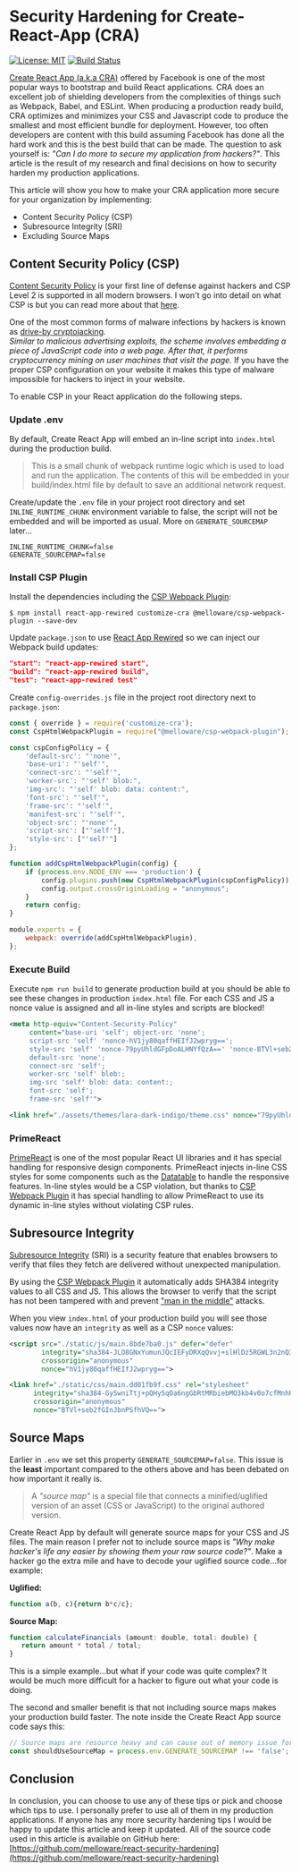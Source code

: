 # Security Hardening for Create-React-App (CRA)

[![License: MIT](https://img.shields.io/badge/License-MIT-yellow.svg)](https://opensource.org/licenses/MIT)
[![Build Status](https://github.com/melloware/react-security-hardening/actions/workflows/build.yml/badge.svg)](https://github.com/melloware/react-security-hardening/actions/workflows/build.yml)

[Create React App (a.k.a CRA)](https://create-react-app.dev/) offered by Facebook is one of the most popular ways to bootstrap and build React applications.  CRA does an 
excellent job of shielding developers from the complexities of things such as Webpack, Babel, and ESLint.  When producing a production ready
build, CRA optimizes and minimizes your CSS and Javascript code to produce the smallest and most efficient bundle for deployment.  However,
too often developers are content with this build assuming Facebook has done all the hard work and this is the best build that can be made.
The question to ask yourself is: _"Can I do more to secure my application from hackers?"_.  This article is the result of my research and final decisions
on how to security harden my production applications.

This article will show you how to make your CRA application more secure for your organization by implementing:
- Content Security Policy (CSP)
- Subresource Integrity (SRI)
- Excluding Source Maps

## Content Security Policy (CSP)

[Content Security Policy](https://developers.google.com/web/fundamentals/security/csp/) is your first line of defense against hackers and CSP Level 2 is supported in all modern browsers.
I won't go into detail on what CSP is but you can read more about that [here](https://developers.google.com/web/fundamentals/security/csp/).  

One of the most common forms of malware infections by hackers is known as [drive-by cryptojacking](https://www.malwarebytes.com/cryptojacking).  
_Similar to malicious advertising exploits, the scheme involves embedding a piece of JavaScript code into a web page. After that, it performs cryptocurrency mining on user machines that visit the page._
If you have the proper CSP configuration on your website it makes this type of malware impossible for hackers to inject in your website.  

To enable CSP in your React application do the following steps.

### Update .env

By default, Create React App will embed an in-line script into `index.html` during the production build.

> This is a small chunk of webpack runtime logic which is used to load and run the application. The contents of this will be embedded in your build/index.html file by default to save an additional network request.

Create/update the `.env` file in your project root directory and set `INLINE_RUNTIME_CHUNK` environment variable to false, the script will not be embedded and will be imported as usual. More on `GENERATE_SOURCEMAP` later...

```properties
INLINE_RUNTIME_CHUNK=false
GENERATE_SOURCEMAP=false
```

### Install CSP Plugin

Install the dependencies including the [CSP Webpack Plugin](https://github.com/melloware/csp-webpack-plugin):

```shell
$ npm install react-app-rewired customize-cra @melloware/csp-webpack-plugin --save-dev
```

Update `package.json` to use [React App Rewired](https://github.com/timarney/react-app-rewired) so we can inject our Webpack build updates:

```json
"start": "react-app-rewired start",
"build": "react-app-rewired build",
"test": "react-app-rewired test"
```

Create `config-overrides.js` file in the project root directory next to `package.json`:

```javascript
const { override } = require('customize-cra');
const CspHtmlWebpackPlugin = require("@melloware/csp-webpack-plugin");

const cspConfigPolicy = {
    'default-src': "'none'",
    'base-uri': "'self'",
    'connect-src': "'self'",
    'worker-src': "'self' blob:",
    'img-src': "'self' blob: data: content:",
    'font-src': "'self'",
    'frame-src': "'self'",
    'manifest-src': "'self'",
    'object-src': "'none'",
    'script-src': ["'self'"],
    'style-src': ["'self'"]
};

function addCspHtmlWebpackPlugin(config) {
    if (process.env.NODE_ENV === 'production') {
        config.plugins.push(new CspHtmlWebpackPlugin(cspConfigPolicy));
        config.output.crossOriginLoading = "anonymous";
    }
    return config;
}

module.exports = {
    webpack: override(addCspHtmlWebpackPlugin),
};
```

### Execute Build
Execute `npm run build` to generate production build at you should be able to see these changes in production `index.html` file.
For each CSS and JS a nonce value is assigned and all in-line styles and scripts are blocked!

```xml
<meta http-equiv="Content-Security-Policy" 
     content="base-uri 'self'; object-src 'none'; 
     script-src 'self' 'nonce-hV1jy80qaffHEIfJ2wpryg=='; 
     style-src 'self' 'nonce-79pyUhldGFpDoALHNYfQzA==' 'nonce-BTVl+seb2fGInJbnPSfhVQ==' 'nonce-4kArpnz/wuhrQYZxqAJFqA=='; 
     default-src 'none'; 
     connect-src 'self'; 
     worker-src 'self' blob:; 
     img-src 'self' blob: data: content:; 
     font-src 'self'; 
     frame-src 'self'">

<link href="./assets/themes/lara-dark-indigo/theme.css" nonce="79pyUhldGFpDoALHNYfQzA==" rel="stylesheet">
```

### PrimeReact

[PrimeReact](https://www.primefaces.org/primereact/) is one of the most popular React UI libraries and it has special handling for 
responsive design components.  PrimeReact injects in-line CSS styles for some components such as the [Datatable](https://primefaces.org/primereact/datatable/responsive/) to 
handle the responsive features. In-line styles would be a CSP violation, but thanks to [CSP Webpack Plugin](https://github.com/melloware/csp-webpack-plugin) 
it has special handling to allow PrimeReact to use its dynamic in-line styles without violating CSP rules.

## Subresource Integrity

[Subresource Integrity](http://www.w3.org/TR/SRI/) (SRI) is a security feature that enables browsers to verify that files they fetch are delivered without unexpected manipulation.

By using the [CSP Webpack Plugin](https://github.com/melloware/csp-webpack-plugin) it automatically adds SHA384 integrity values to all CSS and JS.  This allows the
browser to verify that the script has not been tampered with and prevent ["man in the middle"](https://en.wikipedia.org/wiki/Man-in-the-middle_attack) attacks.  

When you view `index.html` of your production build you will see those values now have an `integrity` as well as a CSP `nonce` values:

```xml
<script src="./static/js/main.8bde7ba0.js" defer="defer" 
        integrity="sha384-JLO8GNxYumunJQcIEFyDRXqQvvj+slHlDz5RGWL3n2nQ3fZoxx8zj2UoUCmIc4LT" 
        crossorigin="anonymous" 
        nonce="hV1jy80qaffHEIfJ2wpryg==">

<link href="./static/css/main.dd01fb9f.css" rel="stylesheet" 
      integrity="sha384-GySwniTtj+pQHy5qOa6ngGbRtMRbiebMO3kb4v0o7cfMnhPQsJP/NHXA53WNz2i9" 
      crossorigin="anonymous" 
      nonce="BTVl+seb2fGInJbnPSfhVQ==">
```

## Source Maps

Earlier in `.env` we set this property `GENERATE_SOURCEMAP=false`.  This issue is the **least** important compared to the others above and has been debated on how important it really is. 

> A _"source map"_ is a special file that connects a minified/uglified version of an asset (CSS or JavaScript) to the original authored version.

Create React App by default will generate source maps for your CSS and JS files. The main reason I prefer not to include source maps is _"Why make
hacker's life any easier by showing them your raw source code?"_.  Make a hacker go the extra mile and have to decode your uglified source code...for example:

**Uglified:**
```javascript
function a(b, c){return b*c/c};
```

**Source Map:**
```javascript
function calculateFinancials (amount: double, total: double) {
   return amount * total / total;
}
```

This is a simple example...but what if your code was quite complex?  It would be much more difficult for a hacker to figure out what your code is doing.

The second and smaller benefit is that not including source maps makes your production build faster.  The note inside the Create React App source code says this:

```javascript
// Source maps are resource heavy and can cause out of memory issue for large source files.
const shouldUseSourceMap = process.env.GENERATE_SOURCEMAP !== 'false';
```

## Conclusion

In conclusion, you can choose to use any of these tips or pick and choose which tips to use.  I personally prefer to use all of them in my production applications. 
If anyone has any more security hardening tips I would be happy to update this article and keep it updated.  All of the source code used in this article is available
on GitHub here: [https://github.com/melloware/react-security-hardening](https://github.com/melloware/react-security-hardening)
